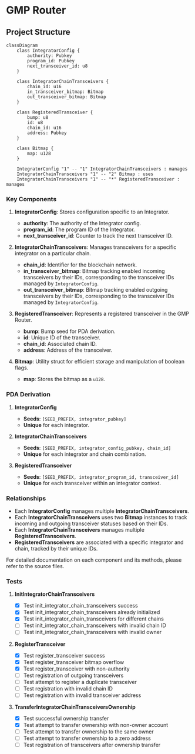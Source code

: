 # GMP Router

## Project Structure

```mermaid
classDiagram
    class IntegratorConfig {
        authority: Pubkey
        program_id: Pubkey
        next_transceiver_id: u8
    }

    class IntegratorChainTransceivers {
        chain_id: u16
        in_transceiver_bitmap: Bitmap
        out_transceiver_bitmap: Bitmap
    }

    class RegisteredTransceiver {
        bump: u8
        id: u8
        chain_id: u16
        address: Pubkey
    }

    class Bitmap {
        map: u128
    }

    IntegratorConfig "1" -- "1" IntegratorChainTransceivers : manages
    IntegratorChainTransceivers "1" -- "2" Bitmap : uses
    IntegratorChainTransceivers "1" -- "*" RegisteredTransceiver : manages
```

### Key Components

1. **IntegratorConfig**: Stores configuration specific to an Integrator.

   - **authority**: The authority of the Integrator config.
   - **program_id**: The program ID of the Integrator.
   - **next_transceiver_id**: Counter to track the next transceiver ID.

2. **IntegratorChainTransceivers**: Manages transceivers for a specific integrator on a particular chain.

   - **chain_id**: Identifier for the blockchain network.
   - **in_transceiver_bitmap**: Bitmap tracking enabled incoming transceivers by their IDs, corresponding to the transceiver IDs managed by `IntegratorConfig`.
   - **out_transceiver_bitmap**: Bitmap tracking enabled outgoing transceivers by their IDs, corresponding to the transceiver IDs managed by `IntegratorConfig`.

3. **RegisteredTransceiver**: Represents a registered transceiver in the GMP Router.

   - **bump**: Bump seed for PDA derivation.
   - **id**: Unique ID of the transceiver.
   - **chain_id**: Associated chain ID.
   - **address**: Address of the transceiver.

4. **Bitmap**: Utility struct for efficient storage and manipulation of boolean flags.

   - **map**: Stores the bitmap as a `u128`.

### PDA Derivation

1. **IntegratorConfig**

   - **Seeds**: `[SEED_PREFIX, integrator_pubkey]`
   - **Unique** for each integrator.

2. **IntegratorChainTransceivers**

   - **Seeds**: `[SEED_PREFIX, integrator_config_pubkey, chain_id]`
   - **Unique** for each integrator and chain combination.

3. **RegisteredTransceiver**

   - **Seeds**: `[SEED_PREFIX, integrator_program_id, transceiver_id]`
   - **Unique** for each transceiver within an integrator context.

### Relationships

- Each **IntegratorConfig** manages multiple **IntegratorChainTransceivers**.
- Each **IntegratorChainTransceivers** uses two **Bitmap** instances to track incoming and outgoing transceiver statuses based on their IDs.
- Each **IntegratorChainTransceivers** manages multiple **RegisteredTransceivers**.
- **RegisteredTransceivers** are associated with a specific integrator and chain, tracked by their unique IDs.

For detailed documentation on each component and its methods, please refer to the source files.

### Tests

1. **InitIntegratorChainTransceivers**

   - [x] Test init_integrator_chain_transceivers success
   - [x] Test init_integrator_chain_transceivers already initialized
   - [x] Test init_integrator_chain_transceivers for different chains
   - [ ] Test init_integrator_chain_transceivers with invalid chain ID
   - [ ] Test init_integrator_chain_transceivers with invalid owner

2. **RegisterTransceiver**

   - [x] Test register_transceiver success
   - [x] Test register_transceiver bitmap overflow
   - [x] Test register_transceiver with non-authority
   - [ ] Test registration of outgoing transceivers
   - [ ] Test attempt to register a duplicate transceiver
   - [ ] Test registration with invalid chain ID
   - [ ] Test registration with invalid transceiver address

3. **TransferIntegratorChainTransceiversOwnership**
   - [x] Test successful ownership transfer
   - [x] Test attempt to transfer ownership with non-owner account
   - [ ] Test attempt to transfer ownership to the same owner
   - [ ] Test attempt to transfer ownership to a zero address
   - [ ] Test registration of transceivers after ownership transfer
